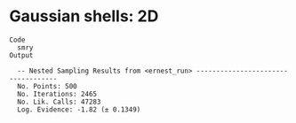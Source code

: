# Gaussian shells: 2D

    Code
      smry
    Output
      
      -- Nested Sampling Results from <ernest_run> -----------------------------------
      No. Points: 500
      No. Iterations: 2465
      No. Lik. Calls: 47283
      Log. Evidence: -1.82 (± 0.1349)

